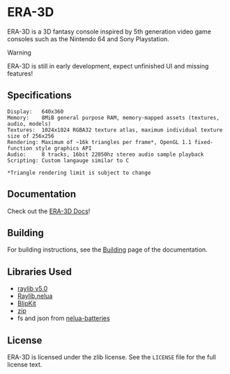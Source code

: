 # ERA-3D

ERA-3D is a 3D fantasy console inspired by 5th generation video game consoles such as the Nintendo 64 and Sony Playstation.

> [!WARNING]
> ERA-3D is still in early development, expect unfinished UI and missing features!

## Specifications
```
Display:   640x360
Memory:    8MiB general purpose RAM, memory-mapped assets (textures, audio, models)
Textures:  1024x1024 RGBA32 texture atlas, maximum individual texture size of 256x256
Rendering: Maximum of ~16k triangles per frame*, OpenGL 1.1 fixed-function style graphics API
Audio:     8 tracks, 16bit 22050hz stereo audio sample playback
Scripting: Custom langauge similar to C

*Triangle rendering limit is subject to change
```

## Documentation

Check out the [ERA-3D Docs](https://auzfox.github.io/ERA-3D-Docs/)!

## Building

For building instructions, see the [Building](https://auzfox.github.io/ERA-3D-Docs/building/) page of the documentation.

## Libraries Used
- [raylib v5.0](https://github.com/raysan5/raylib)
- [Raylib.nelua](https://github.com/AuzFox/Raylib.nelua)
- [BlipKit](https://github.com/detomon/BlipKit)
- [zip](https://github.com/kuba--/zip)
- fs and json from [nelua-batteries](https://github.com/edubart/nelua-batteries)

## License

ERA-3D is licensed under the zlib license.
See the `LICENSE` file for the full license text.
